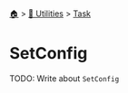 <!--startTocHeader-->
[🏠](../../README.md) > [🔧 Utilities](../README.md) > [Task](README.md)
# SetConfig
<!--endTocHeader-->

TODO: Write about `SetConfig`

<!--startTocSubTopic-->
<!--endTocSubTopic-->